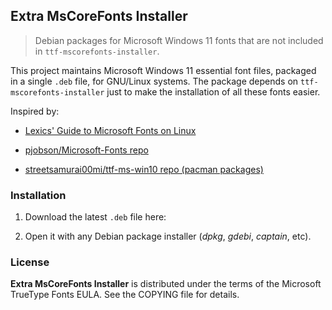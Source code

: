 ## Extra MsCoreFonts Installer

> Debian packages for Microsoft Windows 11 fonts that are not included in `ttf-mscorefonts-installer`.

This project maintains Microsoft Windows 11 essential font files, packaged in a single `.deb` file, for GNU/Linux systems. The package depends on `ttf-mscorefonts-installer` just to make the installation of all these fonts easier.

Inspired by:

* [Lexics' Guide to Microsoft Fonts on Linux](https://lexics.github.io/installing-ms-fonts)

* [pjobson/Microsoft-Fonts repo](https://github.com/pjobson/Microsoft-Fonts)

* [streetsamurai00mi/ttf-ms-win10 repo (pacman packages)](https://github.com/streetsamurai00mi/ttf-ms-win10)

### Installation

1. Download the latest `.deb` file here:

2. Open it with any Debian package installer (*dpkg*, *gdebi*, *captain*, etc).

### License

**Extra MsCoreFonts Installer** is distributed under the terms of the Microsoft TrueType Fonts EULA. See the COPYING file for details.
